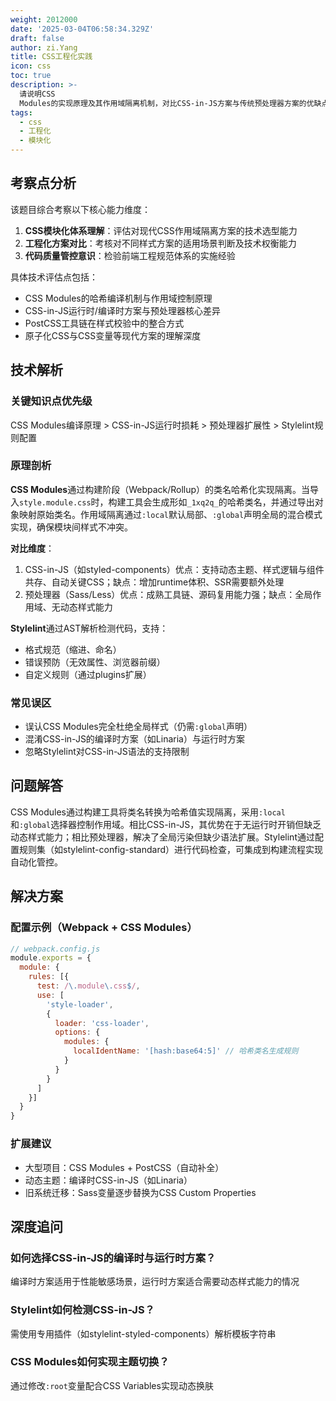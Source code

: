 ```yaml
---
weight: 2012000
date: '2025-03-04T06:58:34.329Z'
draft: false
author: zi.Yang
title: CSS工程化实践
icon: css
toc: true
description: >-
  请说明CSS
  Modules的实现原理及其作用域隔离机制，对比CSS-in-JS方案与传统预处理器方案的优缺点，并解释如何通过Stylelint进行CSS代码质量管控。
tags:
  - css
  - 工程化
  - 模块化
---
```


## 考察点分析

该题目综合考察以下核心能力维度：

1. **CSS模块化体系理解**：评估对现代CSS作用域隔离方案的技术选型能力
2. **工程化方案对比**：考核对不同样式方案的适用场景判断及技术权衡能力
3. **代码质量管控意识**：检验前端工程规范体系的实施经验

具体技术评估点包括：

- CSS Modules的哈希编译机制与作用域控制原理
- CSS-in-JS运行时/编译时方案与预处理器核心差异
- PostCSS工具链在样式校验中的整合方式
- 原子化CSS与CSS变量等现代方案的理解深度

## 技术解析

### 关键知识点优先级

CSS Modules编译原理 > CSS-in-JS运行时损耗 > 预处理器扩展性 > Stylelint规则配置

### 原理剖析

**CSS Modules**通过构建阶段（Webpack/Rollup）的类名哈希化实现隔离。当导入`style.module.css`时，构建工具会生成形如`_1xq2q_`的哈希类名，并通过导出对象映射原始类名。作用域隔离通过`:local`默认局部、`:global`声明全局的混合模式实现，确保模块间样式不冲突。

**对比维度**：

1. CSS-in-JS（如styled-components）优点：支持动态主题、样式逻辑与组件共存、自动关键CSS；缺点：增加runtime体积、SSR需要额外处理
2. 预处理器（Sass/Less）优点：成熟工具链、源码复用能力强；缺点：全局作用域、无动态样式能力

**Stylelint**通过AST解析检测代码，支持：

- 格式规范（缩进、命名）
- 错误预防（无效属性、浏览器前缀）
- 自定义规则（通过plugins扩展）

### 常见误区

- 误认CSS Modules完全杜绝全局样式（仍需`:global`声明）
- 混淆CSS-in-JS的编译时方案（如Linaria）与运行时方案
- 忽略Stylelint对CSS-in-JS语法的支持限制

## 问题解答

CSS Modules通过构建工具将类名转换为哈希值实现隔离，采用`:local`和`:global`选择器控制作用域。相比CSS-in-JS，其优势在于无运行时开销但缺乏动态样式能力；相比预处理器，解决了全局污染但缺少语法扩展。Stylelint通过配置规则集（如stylelint-config-standard）进行代码检查，可集成到构建流程实现自动化管控。

## 解决方案

### 配置示例（Webpack + CSS Modules）

```javascript
// webpack.config.js
module.exports = {
  module: {
    rules: [{
      test: /\.module\.css$/,
      use: [
        'style-loader',
        {
          loader: 'css-loader',
          options: {
            modules: {
              localIdentName: '[hash:base64:5]' // 哈希类名生成规则
            }
          }
        }
      ]
    }]
  }
}
```

### 扩展建议

- 大型项目：CSS Modules + PostCSS（自动补全）
- 动态主题：编译时CSS-in-JS（如Linaria）
- 旧系统迁移：Sass变量逐步替换为CSS Custom Properties

## 深度追问

### 如何选择CSS-in-JS的编译时与运行时方案？

编译时方案适用于性能敏感场景，运行时方案适合需要动态样式能力的情况

### Stylelint如何检测CSS-in-JS？

需使用专用插件（如stylelint-styled-components）解析模板字符串

### CSS Modules如何实现主题切换？

通过修改`:root`变量配合CSS Variables实现动态换肤
